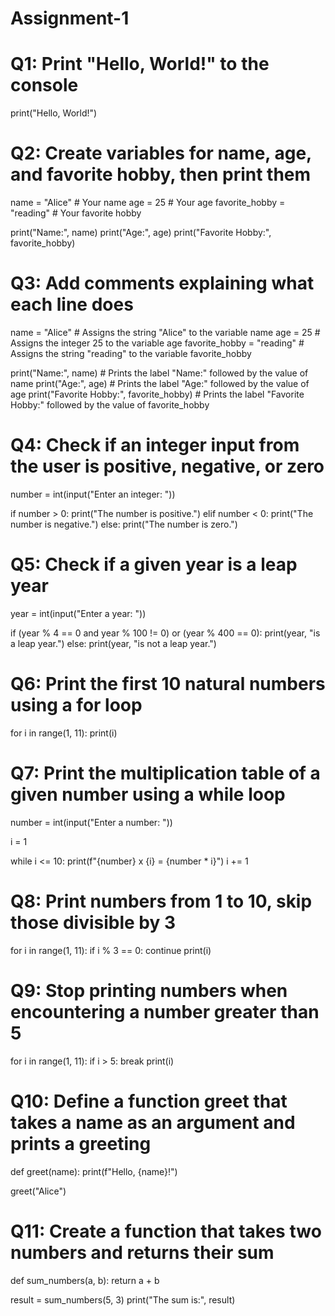 # Assignment-1

# Q1: Print "Hello, World!" to the console

print("Hello, World!")


# Q2: Create variables for name, age, and favorite hobby, then print them

name = "Alice"           # Your name
age = 25                 # Your age
favorite_hobby = "reading"  # Your favorite hobby

print("Name:", name)
print("Age:", age)
print("Favorite Hobby:", favorite_hobby)

# Q3: Add comments explaining what each line does

name = "Alice"           # Assigns the string "Alice" to the variable name
age = 25                 # Assigns the integer 25 to the variable age
favorite_hobby = "reading"  # Assigns the string "reading" to the variable favorite_hobby

print("Name:", name)  # Prints the label "Name:" followed by the value of name
print("Age:", age)    # Prints the label "Age:" followed by the value of age
print("Favorite Hobby:", favorite_hobby)  # Prints the label "Favorite Hobby:" followed by the value of favorite_hobby


# Q4: Check if an integer input from the user is positive, negative, or zero

number = int(input("Enter an integer: "))

if number > 0:
    print("The number is positive.")
elif number < 0:
    print("The number is negative.")
else:
    print("The number is zero.")


# Q5: Check if a given year is a leap year

year = int(input("Enter a year: "))

if (year % 4 == 0 and year % 100 != 0) or (year % 400 == 0):
    print(year, "is a leap year.")
else:
    print(year, "is not a leap year.")


# Q6: Print the first 10 natural numbers using a for loop

for i in range(1, 11):
    print(i)


# Q7: Print the multiplication table of a given number using a while loop

number = int(input("Enter a number: "))

i = 1

while i <= 10:
    print(f"{number} x {i} = {number * i}")
    i += 1


# Q8: Print numbers from 1 to 10, skip those divisible by 3

for i in range(1, 11):
    if i % 3 == 0:
        continue
    print(i)


# Q9: Stop printing numbers when encountering a number greater than 5

for i in range(1, 11):
    if i > 5:
        break
    print(i)


# Q10: Define a function greet that takes a name as an argument and prints a greeting

def greet(name):
    print(f"Hello, {name}!")

greet("Alice")


# Q11: Create a function that takes two numbers and returns their sum

def sum_numbers(a, b):
    return a + b

result = sum_numbers(5, 3)
print("The sum is:", result)
